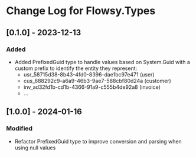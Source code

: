# Change Log for Flowsy.Types

## [0.1.0] - 2023-12-13
### Added
- Added PrefixedGuid type to handle values based on System.Guid with a custom prefix to identify the entity they represent:
    - usr_58715d38-8b43-4fd0-8396-dae1bc97e471 (user)
    - cus_688292c9-a6a9-46b3-9ae7-588cbf80d24a (customer)
    - inv_ad32fd1b-cd1b-4366-91a9-c555b4de92a8 (invoice)
    - ...

## [1.0.0] - 2024-01-16
### Modified
- Refactor PrefixedGuid type to improve conversion and parsing when using null values